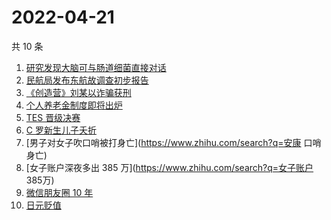 # 2022-04-21

共 10 条

<!-- BEGIN -->
<!-- 最后更新时间 Thu Apr 21 2022 00:17:02 GMT+0800 (China Standard Time) -->

1. [研究发现大脑可与肠道细菌直接对话](https://www.zhihu.com/search?q=大脑可与肠道细菌直接对话)
1. [民航局发布东航故调查初步报告](https://www.zhihu.com/search?q=东航事故报告)
1. [《创造营》刘某以诈骗获刑](https://www.zhihu.com/search?q=刘丞以诈骗)
1. [个人养老金制度即将出炉](https://www.zhihu.com/search?q=个人养老金制度)
1. [TES 晋级决赛](https://www.zhihu.com/search?q=tes)
1. [C 罗新生儿子夭折](https://www.zhihu.com/search?q=C罗儿子夭折)
1. [男子对女子吹口哨被打身亡](https://www.zhihu.com/search?q=安康 口哨 身亡)
1. [女子账户深夜多出 385 万](https://www.zhihu.com/search?q=女子账户 385万)
1. [微信朋友圈 10 年](https://www.zhihu.com/search?q=朋友圈)
1. [日元贬值](https://www.zhihu.com/search?q=日元贬值)

<!-- END -->
